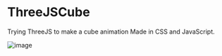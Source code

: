 # ThreeJSCube
Trying ThreeJS to make a cube animation
Made in CSS and JavaScript. 

![image](https://github.com/Chennelie/ThreeJSCube/assets/15028924/f39fe412-c078-4136-ac0f-70551043b7dd)


